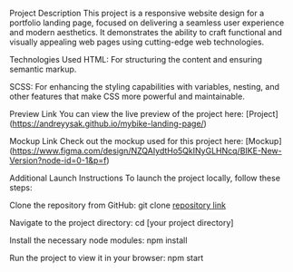 Project Description
This project is a responsive website design for a portfolio landing page, focused on delivering a seamless user experience and modern aesthetics. It demonstrates the ability to craft functional and visually appealing web pages using cutting-edge web technologies.

Technologies Used
HTML: For structuring the content and ensuring semantic markup.

SCSS: For enhancing the styling capabilities with variables, nesting, and other features that make CSS more powerful and maintainable.

Preview Link
You can view the live preview of the project here: [Project] (https://andreyysak.github.io/mybike-landing-page/)

Mockup Link
Check out the mockup used for this project here: [Mockup] (https://www.figma.com/design/NZQAIydtHo5QkINyGLHNcq/BIKE-New-Version?node-id=0-1&p=f)

Additional Launch Instructions
To launch the project locally, follow these steps:

Clone the repository from GitHub: git clone [repository link](https://github.com/andreyysak/mybike-landing-page)

Navigate to the project directory: cd [your project directory]

Install the necessary node modules: npm install

Run the project to view it in your browser: npm start